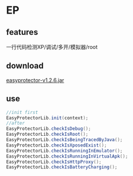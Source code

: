 # EP
## features
一行代码检测XP/调试/多开/模拟器/root
## download
[easyprotector-v1.2.6.jar](https://raw.githubusercontent.com/Aabbye1234/EasyProtector/master/easyprotector-v1.2.6.jar)
## use
``` java
//init first
EasyProtectorLib.init(context);
//after
EasyProtectorLib.checkIsDebug();
EasyProtectorLib.checkIsRoot();
EasyProtectorLib.checkIsBeingTracedByJava();
EasyProtectorLib.checkIsXposedExist();
EasyProtectorLib.checkIsRunningInEmulator();
EasyProtectorLib.checkIsRunningInVirtualApk();
EasyProtectorLib.checkIsHttpProxy();
EasyProtectorLib.checkIsBatteryCharging();
```
